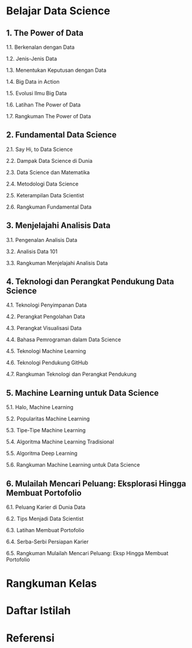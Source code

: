 # Belajar Data Science
## 1. The Power of Data
1.1. Berkenalan dengan Data 

1.2. Jenis-Jenis Data 

1.3. Menentukan Keputusan dengan Data 

1.4. Big Data in Action

1.5. Evolusi Ilmu Big Data 

1.6. Latihan The Power of Data 

1.7. Rangkuman The Power of Data 

## 2. Fundamental Data Science
2.1. Say Hi, to Data Science

2.2. Dampak Data Science di Dunia

2.3. Data Science dan Matematika

2.4. Metodologi Data Science

2.5. Keterampilan Data Scientist

2.6. Rangkuman Fundamental Data
## 3. Menjelajahi Analisis Data
3.1. Pengenalan Analisis Data

3.2. Analisis Data 101

3.3. Rangkuman Menjelajahi Analisis Data
## 4. Teknologi dan Perangkat Pendukung Data Science
4.1. Teknologi Penyimpanan Data

4.2. Perangkat Pengolahan Data

4.3. Perangkat Visualisasi Data

4.4. Bahasa Pemrograman dalam Data Science

4.5. Teknologi Machine Learning

4.6. Teknologi Pendukung GitHub

4.7. Rangkuman Teknologi dan Perangkat Pendukung
## 5. Machine Learning untuk Data Science
5.1. Halo, Machine Learning

5.2. Popularitas Machine Learning

5.3. Tipe-Tipe Machine Learning

5.4. Algoritma Machine Learning Tradisional

5.5. Algoritma Deep Learning

5.6. Rangkuman Machine Learning untuk Data Science

## 6. Mulailah Mencari Peluang: Eksplorasi Hingga Membuat Portofolio
6.1. Peluang Karier di Dunia Data

6.2. Tips Menjadi Data Scientist

6.3. Latihan Membuat Portofolio

6.4. Serba-Serbi Persiapan Karier

6.5. Rangkuman Mulailah Mencari Peluang: Eksp Hingga Membuat Portofolio

# Rangkuman Kelas
# Daftar Istilah
# Referensi
